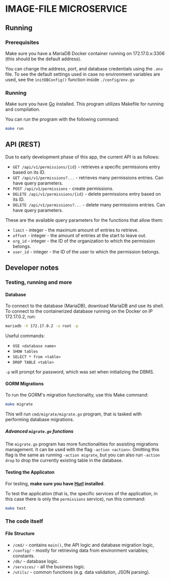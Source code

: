 # IMAGE-FILE MICROSERVICE

## Running

### Prerequisites
Make sure you have a MariaDB Docker container running on 172.17.0.x:3306 (this
should be the default address).

You can change the address, port, and database credentials using the `.env`
file. To see the default settings used in case no environment variables are 
used, see the `initDBConfig()` function inside `./config/env.go`

### Running
Make sure you have [Go](https://go.dev/) installed. This program utilizes 
Makefile for running and compilation.

You can run the program with the following command:

```bash
make run
```

## API (REST)
Due to early development phase of this app, the current API is as follows:
- `GET /api/v1/permissions/{id}` - retrieves a specific permissions entry based
on its ID.
- `GET /api/v1/permissions?...` - retrieves many permissions entries. Can have
query parameters.
- `POST /api/v1/permissions` - create permissions.
- `DELETE /api/v1/permissions/{id}` - delete permissions entry based on its ID.
- `DELETE /api/v1/permissions?...` - delete many permissions entries. Can have
query parameters.

These are the available query parameters for the functions that allow them:
- `limit` - integer - the maximum amount of entries to retrieve.
- `offset` - integer - the amount of entries at the start to leave out.
- `org_id` - integer - the ID of the organization to which the permission 
belongs.
- `user_id` - integer - the ID of the user to which the permission belongs.

## Developer notes

### Testing, running and more

#### Database

To connect to the database (MariaDB), download MariaDB and use its shell. To
connect to the containerized database running on the Docker on IP 172.17.0.2,
run:

```bash
mariadb -h 172.17.0.2 -u root -p
```

Useful commands:
- `USE <database name>`
- `SHOW tables`
- `SELECT * from <table>`
- `DROP TABLE <table>`

`-p` will prompt for password, which was set when initializing the DBMS.

#### GORM Migrations

To run the GORM's migration functionality, use this Make command:

```bash
make migrate
```

This will run `cmd/migrate/migrate.go` program, that is tasked with performing
database migrations.

##### Advanced `migrate.go` functions

The `migrate.go` program has more functionalities for assisting migrations 
management. It can be used with the flag `-action <action>`. Omitting this flag
is the same as running `-action migrate`, but you can also run `-action drop` 
to drop the currently existing table in the database.

#### Testing the Applicaton
For testing, **make sure you have [Hurl](https://hurl.dev/) installed**.

To test the application (that is, the specific services of the application, in
this case there is only the `permissions` service), run this command:
```bash
make test
```

### The code itself

#### File Structure
- `/cmd/` - contains `main()`, the API logic and database migration logic,
- `/config/` - mostly for retrieving data from environment variables; constants.
- `/db/` - database logic.
- `/services/` - all the business logic.
- `/utils/` - common functions (e.g. data validation, JSON parsing).
